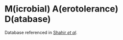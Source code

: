 # M(icrobial) A(erotolerance) D(atabase)
Database referenced in <a href="https://pubmed.ncbi.nlm.nih.gov/32469069/">Shahir <i>et al</i></a>.
